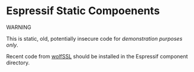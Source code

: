 # Espressif Static Compoenents

WARNING

This is static, old, potentially insecure code for *demonstration purposes only*.

Recent code from [wolfSSL](https://github.com/wolfSSL/wolfssl/) should be installed in the Espressif component directory.
